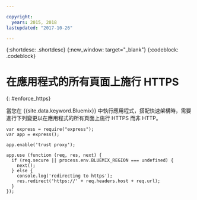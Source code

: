 ```yaml
---

copyright:
  years: 2015, 2018
lastupdated: "2017-10-26"

---
```


{:shortdesc: .shortdesc}
{:new_window: target="_blank"}
{:codeblock: .codeblock}

# 在應用程式的所有頁面上施行 HTTPS
{: #enforce_https}

當您在 {{site.data.keyword.Bluemix}} 中執行應用程式，搭配快速架構時，需要進行下列變更以在應用程式的所有頁面上施行 HTTPS 而非 HTTP。

```
var express = require("express");
var app = express();

app.enable('trust proxy');

app.use (function (req, res, next) {
  if (req.secure || process.env.BLUEMIX_REGION === undefined) {
    next();
  } else {
    console.log('redirecting to https');
    res.redirect('https://' + req.headers.host + req.url);
  }
});
```
